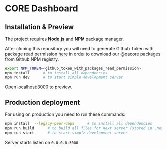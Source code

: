 # CORE Dashboard


## Installation & Preview

The project requires [__Node.js__][node-download] and
[__NPM__][npm-install] package manager.


After cloning this repository  you will need to generate Github Token with package read permission [here][github-token] in order to download our @oacore packages from Github NPM registry.


```sh
export NPM_TOKEN=<github_token_with_packages_read_permission>
npm install      # to install all dependencies
npm run dev      # to start simple development server
```

Open [localhost:3000](http://localhost:3000) to preview.

## Production deployment

For using on production you need to run these commands:

```sh
npm install  --legacy-peer-deps      # to install all dependencies
npm run build      # to build all files for next server (stored in .next folder)
npm run start      # to start simple development server
```



Server starts listen on `0.0.0.0:3000`

[github-token]: https://github.com/settings/tokens
[node-download]: https://nodejs.org/en/download/
[npm-install]: https://www.npmjs.com/get-npm
